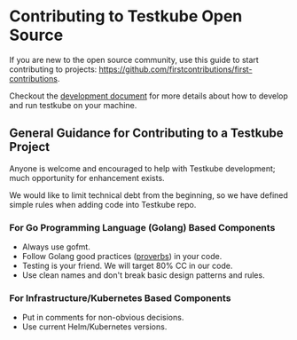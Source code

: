 # Contributing to Testkube Open Source

If you are new to the open source community, use this guide to start contributing to projects:
<https://github.com/firstcontributions/first-contributions>.

Checkout the [development document](./development.md) for more details about how to develop and run testkube on your machine.

## General Guidance for Contributing to a Testkube Project

Anyone is welcome and encouraged to help with Testkube development; much opportunity for enhancement exists.

We would like to limit technical debt from the beginning, so we have defined simple rules when adding code into Testkube repo.

### For Go Programming Language (Golang) Based Components

- Always use gofmt.
- Follow Golang good practices ([proverbs](https://go-proverbs.github.io/)) in your code.
- Testing is your friend. We will target 80% CC in our code.
- Use clean names and don't break basic design patterns and rules.

### For Infrastructure/Kubernetes Based Components

- Put in comments for non-obvious decisions.
- Use current Helm/Kubernetes versions.